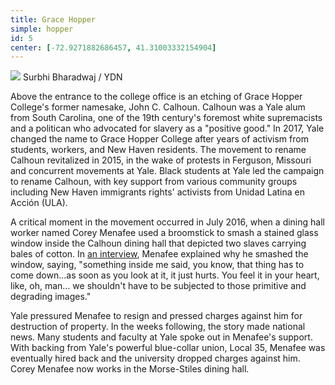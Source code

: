 ```yaml
---
title: Grace Hopper
simple: hopper
id: 5
center: [-72.9271882686457, 41.31003332154904]
---
```


<div class="container left">
  <img src="/images/hopper.jpg"/>
  <span class="image-credit">Surbhi Bharadwaj / YDN</span>
</div>


Above the entrance to the college office is an etching of Grace Hopper
College's former namesake, John C. Calhoun. Calhoun was a Yale alum
from South Carolina, one of the 19th century's foremost white
supremacists and a politican who advocated for slavery as a "positive
good." In 2017, Yale changed the name to Grace Hopper College after
years of activism from students, workers, and New Haven residents. The
movement to rename Calhoun revitalized in 2015, in the wake of
protests in Ferguson, Missouri and concurrent movements at Yale. Black
students at Yale led the campaign to rename Calhoun, with key support
from various community groups including New Haven immigrants rights'
activists from Unidad Latina en Acción (ULA).

A critical moment in the movement occurred in July 2016, when a dining
hall worker named Corey Menafee used a broomstick to smash a stained
glass window inside the Calhoun dining hall that depicted two slaves
carrying bales of cotton. In
[an interview](https://www.democracynow.org/2016/7/15/exclusive_meet_yale_dishwasher_corey_menafee),
Menafee explained why he smashed the window, saying, "something inside
me said, you know, that thing has to come down...as soon as you look
at it, it just hurts. You feel it in your heart, like, oh, man… we
shouldn't have to be subjected to those primitive and degrading
images."

Yale pressured Menafee to resign and pressed charges against him for
destruction of property. In the weeks following, the story made
national news. Many students and faculty at Yale spoke out in
Menafee's support. With backing from Yale's powerful blue-collar
union, Local 35, Menafee was eventually hired back and the university
dropped charges against him. Corey Menafee now works in the
Morse-Stiles dining hall.
